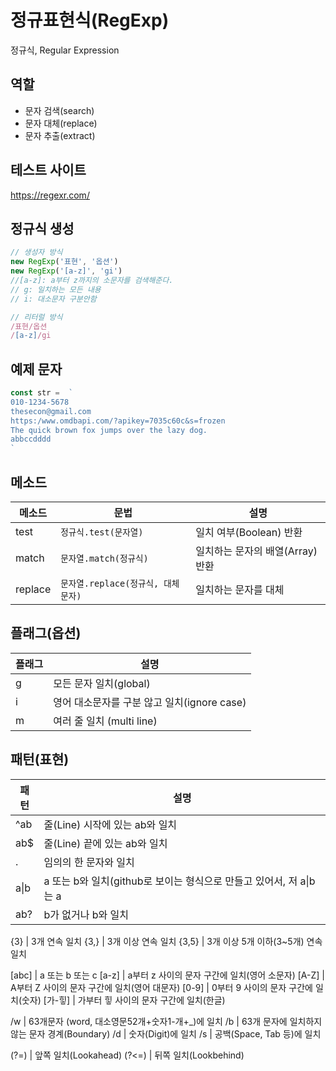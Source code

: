 # 정규표현식(RegExp)

정규식, Regular Expression

## 역할

- 문자 검색(search)
- 문자 대체(replace)
- 문자 추출(extract)

## 테스트 사이트

https://regexr.com/

## 정규식 생성

```js
// 생성자 방식
new RegExp('표현', '옵션')
new RegExp('[a-z]', 'gi')
//[a-z]: a부터 z까지의 소문자를 검색해준다.
// g: 일치하는 모든 내용
// i: 대소문자 구분안함

// 리터럴 방식
/표현/옵션
/[a-z]/gi
```

## 예제 문자

```js
const str =  `
010-1234-5678
thesecon@gmail.com
https:/www.omdbapi.com/?apikey=7035c60c&s=frozen
The quick brown fox jumps over the lazy dog.
abbccdddd
`
```

## 메소드

메소드 | 문법 | 설명
--|--|--
test | `정규식.test(문자열)` | 일치 여부(Boolean) 반환
match | `문자열.match(정규식)` | 일치하는 문자의 배열(Array) 반환
replace | `문자열.replace(정규식, 대체문자)` | 일치하는 문자를 대체

## 플래그(옵션)

플래그 | 설명
--|--
g | 모든 문자 일치(global)
i | 영어 대소문자를 구분 않고 일치(ignore case)
m | 여러 줄 일치 (multi line)

## 패턴(표현)

패턴 | 설명
--|--
^ab | 줄(Line) 시작에 있는 ab와 일치
ab$ | 줄(Line) 끝에 있는 ab와 일치
. | 임의의 한 문자와 일치
a&verbar;b | a 또는 b와 일치(github로 보이는 형식으로 만들고 있어서, 저 a&verbar;b는 a|b를 의미한다.)
ab? | b가 없거나 b와 일치

{3} | 3개 연속 일치
{3,} | 3개 이상 연속 일치
{3,5} | 3개 이상 5개 이하(3~5개) 연속 일치

[abc] | a 또는 b 또는 c
[a-z] | a부터 z 사이의 문자 구간에 일치(영어 소문자)
[A-Z] | A부터 Z 사이의 문자 구간에 일치(영어 대문자)
[0-9] | 0부터 9 사이의 문자 구간에 일치(숫자)
[가-힣] | 가부터 힣 사이의 문자 구간에 일치(한글)

/w | 63개문자 (word, 대소영문52개+숫자1-개+_)에 일치
/b | 63개 문자에 일치하지 않는 문자 경계(Boundary)
/d | 숫자(Digit)에 일치
/s | 공백(Space, Tab 등)에 일치

(?=) | 앞쪽 일치(Lookahead)
(?<=) | 뒤쪽 일치(Lookbehind)